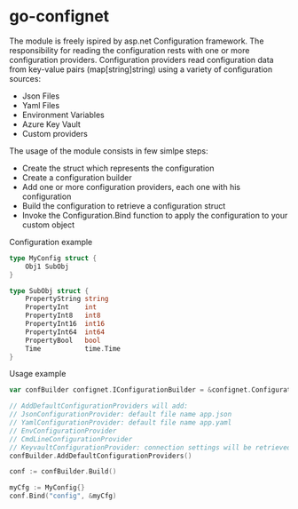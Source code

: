 # go-confignet

The module is freely ispired by asp.net Configuration framework.
The responsibility for reading the configuration rests with one or more configuration providers.
Configuration providers read configuration data from key-value pairs (map[string]string) using a variety of configuration sources:

- Json Files
- Yaml Files
- Environment Variables
- Azure Key Vault
- Custom providers

The usage of the module consists in few simlpe steps:

- Create the struct which represents the configuration
- Create a configuration builder
- Add one or more configuration providers, each one with his configuration
- Build the configuration to retrieve a configuration struct
- Invoke the Configuration.Bind function to apply the configuration to your custom object

Configuration example

```go
type MyConfig struct {
    Obj1 SubObj
}

type SubObj struct {
    PropertyString string
    PropertyInt    int
    PropertyInt8   int8
    PropertyInt16  int16
    PropertyInt64  int64
    PropertyBool   bool
    Time           time.Time
}
```

Usage example

```go
var confBuilder confignet.IConfigurationBuilder = &confignet.ConfigurationBuilder{}

// AddDefaultConfigurationProviders will add:
// JsonConfigurationProvider: default file name app.json
// YamlConfigurationProvider: default file name app.yaml
// EnvConfigurationProvider
// CmdLineConfigurationProvider
// KeyvaultConfigurationProvider: connection settings will be retrieved from the environment variables
confBuilder.AddDefaultConfigurationProviders()

conf := confBuilder.Build()

myCfg := MyConfig{}
conf.Bind("config", &myCfg)
```
